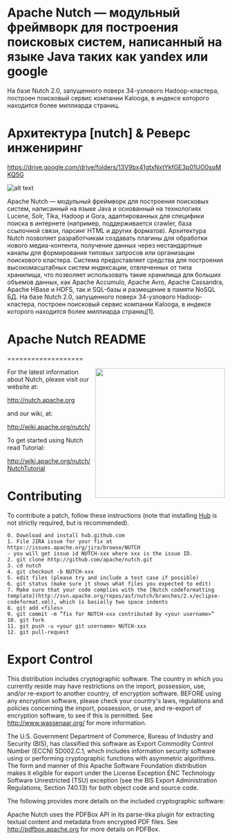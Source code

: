 # Apache Nutch — модульный фреймворк для построения поисковых систем, написанный на языке Java таких как yandex или google

На базе Nutch 2.0, запущенного поверх 34-узлового Hadoop-кластера, построен поисковый сервис компании Kalooga, в индексе которого находится более миллиарда страниц. 

# Архитектура [nutch] & Реверс инжениринг

https://drive.google.com/drive/folders/13V9bx41gtxNxtYkfGE3p01UO0sqMKQ5G

![alt text](https://sites.google.com/site/nutch1936/_/rsrc/1427176500763/home/introduction/Nutch_Overview.png)

Apache Nutch — модульный фреймворк для построения поисковых систем, написанный на языке Java и основанный на технологиях Lucene, Solr, Tika, Hadoop и Gora, адаптированных для специфики поиска в интернете (например, поддерживается crawler, база ссылочной связи, парсинг HTML и других форматов). Архитектура Nutch позволяет разработчикам создавать плагины для обработки нового медиа-контента, получение данных через нестандартные каналы для формирования типовых запросов или организации поискового кластера.
Система предоставляет средства для построения высокомасштабных систем индексации, отвлеченных от типа хранилища, что позволяет использовать такие хранилища для больших объемов данных, как Apache Accumulo, Apache Avro, Apache Cassandra, Apache HBase и HDFS, так и SQL-базы и размещение в памяти NoSQL БД.
На базе Nutch 2.0, запущенного поверх 34-узлового Hadoop-кластера, построен поисковый сервис компании Kalooga, в индексе которого находится более миллиарда страниц[1].

# Apache Nutch README
===================

<img src="http://nutch.apache.org/assets/img/nutch_logo_tm.png" align="right" width="300" />

For the latest information about Nutch, please visit our website at:

   http://nutch.apache.org

and our wiki, at:

   http://wiki.apache.org/nutch/

To get started using Nutch read Tutorial:

   http://wiki.apache.org/nutch/NutchTutorial
   
Contributing
============
To contribute a patch, follow these instructions (note that installing
[Hub](http://hub.github.com) is not strictly required, but is recommended).

```
0. Download and install hub.github.com
1. File JIRA issue for your fix at https://issues.apache.org/jira/browse/NUTCH
- you will get issue id NUTCH-xxx where xxx is the issue ID.
2. git clone http://github.com/apache/nutch.git 
3. cd nutch
4. git checkout -b NUTCH-xxx
5. edit files (please try and include a test case if possible)
6. git status (make sure it shows what files you expected to edit)
7. Make sure that your code complies with the [Nutch codeformatting template](http://svn.apache.org/repos/asf/nutch/branches/2.x/eclipse-codeformat.xml), which is basially two space indents
8. git add <files>
9. git commit -m “fix for NUTCH-xxx contributed by <your username>”
10. git fork
11. git push -u <your git username> NUTCH-xxx
12. git pull-request
```
   
Export Control
==============
This distribution includes cryptographic software.  The country in which you 
currently reside may have restrictions on the import, possession, use, and/or 
re-export to another country, of encryption software.  BEFORE using any encryption 
software, please check your country's laws, regulations and policies concerning the
import, possession, or use, and re-export of encryption software, to see if this is 
permitted.  See <http://www.wassenaar.org/> for more information. 

The U.S. Government Department of Commerce, Bureau of Industry and Security (BIS), has 
classified this software as Export Commodity Control Number (ECCN) 5D002.C.1, which 
includes information security software using or performing cryptographic functions with 
asymmetric algorithms.  The form and manner of this Apache Software Foundation 
distribution makes it eligible for export under the License Exception ENC Technology 
Software Unrestricted (TSU) exception (see the BIS Export Administration Regulations, 
Section 740.13) for both object code and source code.

The following provides more details on the included cryptographic software:

Apache Nutch uses the PDFBox API in its parse-tika plugin for extracting textual content 
and metadata from encrypted PDF files. See http://pdfbox.apache.org for more 
details on PDFBox.
